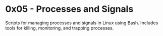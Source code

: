 # 0x05 - Processes and Signals
Scripts for managing processes and signals in Linux using Bash. Includes tools for killing, monitoring, and trapping processes.
